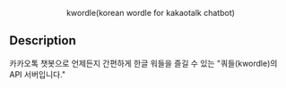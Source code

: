 
<p align = "center">kwordle(korean wordle for kakaotalk chatbot)</p>

## Description
카카오톡 챗봇으로 언제든지 간편하게 한글 워들을 즐길 수 있는 "쿼들(kwordle)의 API 서버입니다."
